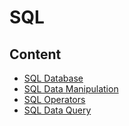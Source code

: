 # SQL


## Content

* [SQL Database](https://github.com/rosa-lpz/SQL/tree/main/SQL%20Database)
* [SQL Data Manipulation](https://github.com/rosa-lpz/SQL/tree/main/SQL%20Data%20Manipulation)
* [SQL Operators](https://github.com/rosa-lpz/SQL/tree/main/SQL%20Operators)
* [SQL Data Query](https://github.com/rosa-lpz/SQL/tree/main/SQL%20Data%20Query)




